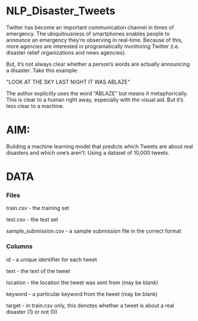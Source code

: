 # NLP_Disaster_Tweets
Twitter has become an important communication channel in times of emergency.
The ubiquitousness of smartphones enables people to announce an emergency they’re observing in real-time. Because of this, more agencies are interested in programatically monitoring Twitter (i.e. disaster relief organizations and news agencies).

But, it’s not always clear whether a person’s words are actually announcing a disaster. Take this example:

"LOOK AT THE SKY LAST NIGHT IT WAS ABLAZE"

The author explicitly uses the word “ABLAZE” but means it metaphorically. This is clear to a human right away, especially with the visual aid. But it’s less clear to a machine.

# AIM:

Building a machine learning model that predicts which Tweets are about real disasters and which one’s aren’t. Using a dataset of 10,000 tweets.

# DATA
### Files
train.csv - the training set

test.csv - the test set

sample_submission.csv - a sample submission file in the correct format

### Columns
id - a unique identifier for each tweet

text - the text of the tweet

location - the location the tweet was sent from (may be blank)

keyword - a particular keyword from the tweet (may be blank)

target - in train.csv only, this denotes whether a tweet is about a real disaster (1) or not (0)
